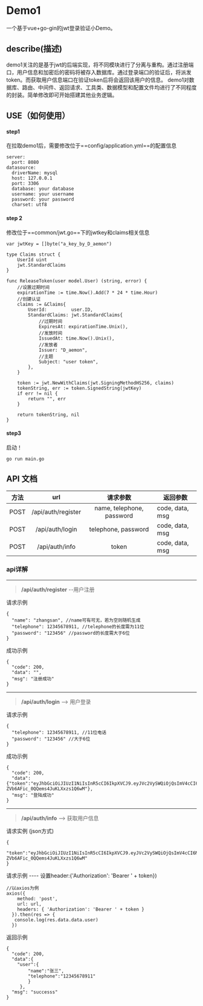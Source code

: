 # Demo1
一个基于vue+go-gin的jwt登录验证小Demo。

## describe(描述)
demo1关注的是基于jwt的后端实现，将不同模块进行了分离与重构。通过注册端口，用户信息和加密后的密码将被存入数据库。通过登录端口的验证后，将派发token。而获取用户信息端口在验证token后将会返回该用户的信息。
demo1对数据库、路由、中间件、返回请求、工具类、数据模型和配置文件均进行了不同程度的封装。简单修改即可开始搭建其他业务逻辑。

## USE（如何使用）

#### step1 
在拉取demo1后，需要修改位于==config/application.yml==的配置信息
```
server:
  port: 8080
datasource:
  driverName: mysql
  host: 127.0.0.1
  port: 3306
  database: your database
  username: your username
  password: your password
  charset: utf8
```
#### step 2
修改位于==common/jwt.go==下的jwtkey和claims相关信息
```
var jwtKey = []byte("a_key_by_D_aemon")

type Claims struct {
	UserId uint
	jwt.StandardClaims
}

func ReleaseToken(user model.User) (string, error) {
	//设置过期时间
	expirationTime := time.Now().Add(7 * 24 * time.Hour)
	//创建认证
	claims := &Claims{
		UserId:         user.ID,
		StandardClaims: jwt.StandardClaims{
			//过期时间
			ExpiresAt: expirationTime.Unix(),
			//发放时间
			IssuedAt: time.Now().Unix(),
			//发放者
			Issuer: "D_aemon",
			//主题
			Subject: "user token",
		},
	}

	token := jwt.NewWithClaims(jwt.SigningMethodHS256, claims)
	tokenString, err := token.SignedString(jwtKey)
	if err != nil {
		return "", err
	}

	return tokenString, nil
}
```

#### step3
启动！
```
go run main.go
```

## API 文档

| 方法   | url | 请求参数 | 返回参数 | 
| -------- | :----------: | :---------:|---------------|
|POST     |  /api/auth/register | name, telephone, password | code, data, msg |
|POST     |  /api/auth/login | telephone, password | code, data, msg |
|POST     |  /api/auth/info | token | code, data, msg |

### api详解
----
> **/api/auth/register** --用户注册

请求示例
```
{
  "name": "zhangsan", //name可有可无，若为空则随机生成
  "telephone": 12345678911, //telephone的长度需为11位
  "password": "123456" //password的长度需大于6位
}
```

成功示例
```
{
  "code": 200,
  "data": "",
  "msg": "注册成功"
}
```
-----
> **/api/auth/login** --> 用户登录

请求示例
```
{
  "telephone": 12345678911, //11位电话
  "password": "123456" //大于6位
}
```
成功示例
```
{
  "code": 200,
  "data": {"token":"eyJhbGciOiJIUzI1NiIsInR5cCI6IkpXVCJ9.eyJVc2VySWQiOjQsImV4cCI6MTYxODk5MzU3MywiaWF0IjoxNjE4Mzg4NzczLCJpc3MiOiJ6cHBqIiwic3ViIjoidXNlciB0b2tlbiJ9.SYCsoxkhdq1Ru-ZVb6AFic_0QQems4JuKLXxzs1Q6wM"},
  "msg": "登陆成功"
}
```

-----
> **/api/auth/info** --> 获取用户信息

请求实例 (json方式)
```
{
  "token":"eyJhbGciOiJIUzI1NiIsInR5cCI6IkpXVCJ9.eyJVc2VySWQiOjQsImV4cCI6MTYxODk5MzU3MywiaWF0IjoxNjE4Mzg4NzczLCJpc3MiOiJ6cHBqIiwic3ViIjoidXNlciB0b2tlbiJ9.SYCsoxkhdq1Ru-ZVb6AFic_0QQems4JuKLXxzs1Q6wM"
}
```
请求示例 ---- 设置header:{'Authorization': 'Bearer ' + token})
```
//以axios为例  
axios({
    method: 'post',
    url: url,
    headers: { 'Authorization': 'Bearer ' + token }
  }).then(res => {
   console.log(res.data.data.user)
  })
```
返回示例
```
{
  "code": 200,
  "data":{
	"user":{
		"name":"张三", 
		"telephone":"12345678911"
		}
	 },
  "msg": "successs"
}
```
